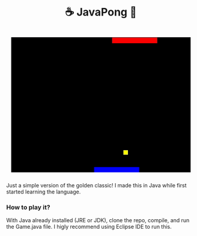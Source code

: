 <h1 align="center">
  ☕ JavaPong 🏓
</h1>

<h1 align="center">
  <img src="https://github.com/joojscript/Pong/blob/master/.github/javapong.gif?raw=true" />
</h1>

Just a simple version of the golden classic! I made this in Java while first started learning the language.

### How to play it?

With Java already installed (JRE or JDK), clone the repo, compile, and run the Game.java file.
I higly recommend using Eclipse IDE to run this.
